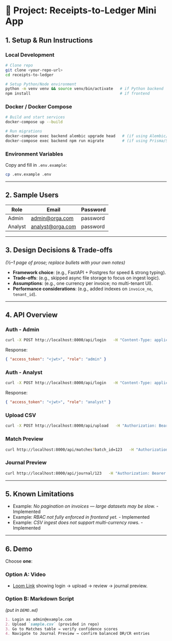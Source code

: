 # 📘 Project: Receipts-to-Ledger Mini App

## 1. Setup & Run Instructions

### Local Development
```bash
# Clone repo
git clone <your-repo-url>
cd receipts-to-ledger

# Setup Python/Node environment
python -m venv venv && source venv/bin/activate   # if Python backend
npm install                                       # if frontend
```

### Docker / Docker Compose
```bash
# Build and start services
docker-compose up --build

# Run migrations
docker-compose exec backend alembic upgrade head   # (if using Alembic/SQLAlchemy)
docker-compose exec backend npm run migrate        # (if using Prisma/Sequelize)
```

### Environment Variables
Copy and fill in `.env.example`:
```bash
cp .env.example .env
```

---

## 2. Sample Users

| Role   | Email                | Password      |
|--------|----------------------|---------------|
| Admin  | admin@orga.com    | password      |
| Analyst| analyst@orga.com  | password      |

---

## 3. Design Decisions & Trade-offs

*(½–1 page of prose; replace bullets with your own notes)*

- **Framework choice**: (e.g., FastAPI + Postgres for speed & strong typing).  
- **Trade-offs**: (e.g., skipped async file storage to focus on ingest logic).  
- **Assumptions**: (e.g., one currency per invoice; no multi-tenant UI).  
- **Performance considerations**: (e.g., added indexes on `invoice_no`, `tenant_id`).  

---

## 4. API Overview

### Auth - Admin
```bash
curl -X POST http://localhost:8000/api/login   -H "Content-Type: application/json"   -d '{"email":"admin@orga.com","password":"password"}'
```

Response:
```json
{ "access_token": "<jwt>", "role": "admin" }
```


### Auth - Analyst
```bash
curl -X POST http://localhost:8000/api/login   -H "Content-Type: application/json"   -d '{"email":"analyst@orga.com","password":"password"}'
```

Response:
```json
{ "access_token": "<jwt>", "role": "analyst" }
```

### Upload CSV
```bash
curl -X POST http://localhost:8000/api/upload   -H "Authorization: Bearer <jwt>"   -F "file=@sample.csv"
```

### Match Preview
```bash
curl http://localhost:8000/api/matches?batch_id=123   -H "Authorization: Bearer <jwt>"
```

### Journal Preview
```bash
curl http://localhost:8000/api/journal/123   -H "Authorization: Bearer <jwt>"
```

---

## 5. Known Limitations

- Example: *No pagination on invoices — large datasets may be slow.*   - Implemented
- Example: *RBAC not fully enforced in frontend yet.*  - Implemented
- Example: *CSV ingest does not support multi-currency rows.*  - Implemented

---

## 6. Demo

Choose **one**:  

### Option A: Video
- [Loom Link](<insert-here>) showing login → upload → review → journal preview.  

### Option B: Markdown Script
*(put in `DEMO.md`)*  
```markdown
1. Login as admin@example.com
2. Upload `sample.csv` (provided in repo)
3. Go to Matches table → verify confidence scores
4. Navigate to Journal Preview → confirm balanced DR/CR entries
```
